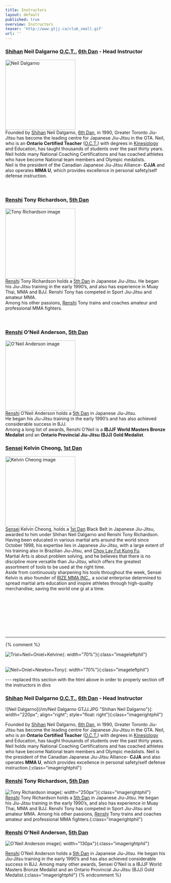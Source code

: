 ```yaml
---
title: Instructors
layout: default
published: true
overview: Instructors
teaser: 'http://www.gtjj.ca/club_small.gif'
url: ''
---
```


<div class="Instructor_page">
<div>
      <h3 id="shihan-neil-dalgarno-oct-6th-dan---head-instructor"><a href="https://en.wikipedia.org/wiki/Shihan">Shihan</a> Neil Dalgarno <a href="https://en.wikipedia.org/wiki/Ontario_Certified_Teacher">O.C.T.</a>, <a href="https://en.wikipedia.org/wiki/Dan_(rank)">6th Dan</a> - Head Instructor</h3>
</div>
<div id="neil" style="border-style: none;" class="imageleftphil">
<img src="/images/Instructor_images/Neil Dalgarno GTJJ.JPG" alt="Neil Dalgarno" title="Neil Dalgarno" width="220px&quot;; align=&quot;right&quot;; style=&quot;float: right" class="imageleftphil" />

<div class="Instructor_text">
Founded by <a href="https://en.wikipedia.org/wiki/Shihan">Shihan</a> Neil Dalgarno, <a href="https://en.wikipedia.org/wiki/Dan_(rank)">6th Dan</a>, in 1990, Greater Toronto Jiu-Jitsu has become the leading centre for Japanese Jiu-Jitsu in the GTA. Neil, who is an <strong>Ontario Certified Teacher</strong> (<a href="https://en.wikipedia.org/wiki/Ontario_Certified_Teacher">O.C.T.</a>) with degrees in <a href="https://en.wikipedia.org/wiki/Kinesiology">Kinesiology</a> and Education, has taught thousands of students over the past thirty years.
<br>
Neil holds many National Coaching Certifications and has coached athletes who have become National team members and Olympic medalists.
<br>
Neil is the president of the Canadian Japanese Jiu-Jitsu Alliance- <strong>CJJA</strong> and also operates <strong>MMA U</strong>, which provides excellence in personal safety/self defense instruction.
</div>
</div>

<br>
<br>


<div>
<h3 id="renshi-tony-richardson-5th-dan"><a href="https://en.wikipedia.org/wiki/Japanese_honorifics#Martial_arts_titles">Renshi</a> Tony Richardson, <a href="https://en.wikipedia.org/wiki/Dan_(rank)">5th Dan</a></h3>
</div>

<div id="tony" style="border-style: none;" class="imageleftphil">
<img src="/images/Instructor_images/RenshiTony-crop.jpg" alt="Tony Richardson image" title="Tony Richardson image" width="220px" class="imageleftphil" />

  <div class="Instructor_text">
  <a href="https://en.wikipedia.org/wiki/Japanese_honorifics#Martial_arts_titles">Renshi</a> Tony Richardson holds a <a href="https://en.wikipedia.org/wiki/Dan_(rank)">5th Dan</a> in Japanese Jiu-Jitsu. He began his Jiu-Jitsu training in the early 1990’s, and also has experience in Muay Thai, MMA and BJJ. Renshi Tony has competed in Sport Jiu-Jitsu and amateur MMA.
  <br>
  Among his other passions, <a href="https://en.wikipedia.org/wiki/Renshi">Renshi</a> Tony trains and coaches amateur and professional MMA fighters.
  </div>

</div>

<br>
<br>

<div>
<h3 id="renshi-oneil-anderson-5th-dan"><a href="https://en.wikipedia.org/wiki/Japanese_honorifics#Martial_arts_titles">Renshi</a> O’Neil Anderson, <a href="https://en.wikipedia.org/wiki/Dan_(rank)">5th Dan</a></h3>
</div>
<div id="oneil" style="border-style: none;" class="imageleftphil">
<img src="/images/Instructor_images/RenshiOneil-crop.jpg" alt="O'Neil Anderson image" title="O'Neil Anderson image" width="220px" class="imageleftphil" />

<div class="Instructor_text">
<a href="https://en.wikipedia.org/wiki/Japanese_honorifics#Martial_arts_titles">Renshi</a> O’Neil Anderson holds a <a href="https://en.wikipedia.org/wiki/Dan_(rank)">5th Dan</a> in Japanese Jiu-Jitsu.
<br>
He began his Jiu-Jitsu training in the early 1990’s and has also achieved considerable success in BJJ.
<br>
Among a long list of awards, Renshi O’Neil is a <strong>IBJJF World Masters Bronze Medalist</strong> and an <strong>Ontario Provincial Jiu-Jitsu (BJJ) Gold Medalist</strong>.
</div>
</div>


<div>
<h3 id="sensai-kelvin"><a href="https://en.wikipedia.org/wiki/Japanese_honorifics#Martial_arts_titles">Sensei</a> Kelvin Cheong, <a href="https://en.wikipedia.org/wiki/Dan_(rank)">1st Dan</a></h3>
</div>
<div id="kelvin" style="border-style: none;" class="imageleftphil">
<img src="/images/Instructor_images/SenseiKelvin.png" alt="Kelvin Cheong image" title="Kelvin Cheong image" width="220px" class="imageleftphil" />

<div class="Instructor_text">
<a href="https://en.wikipedia.org/wiki/Japanese_honorifics#Martial_arts_titles">Sensei</a> Kelvin Cheong, holds a <a href="https://en.wikipedia.org/wiki/Dan_(rank)">1st Dan</a> Black Belt in Japanese Jiu-Jitsu, awarded to him under Shihan Neil Dalgarno and Renshi Tony Richardson.
<br>
Having been educated in various martial arts around the world since October 1998, his expertise lies in Japanese Jiu-Jitsu, with a large extent of his training also in Brazilian Jiu-Jitsu, and <a href="https://en.wikipedia.org/wiki/Choy_Li_Fut">Choy Lay Fut Kung Fu</a>.
<br>
Martial Arts is about problem solving, and he believes that there is no discipline more versatile than Jiu-Jitsu, which offers the greatest assortment of tools to be used at the right time.  
<br>
Aside from continuously sharpening his tools throughout the week, Sensei Kelvin is also founder of <a href="https://rizemma.com">RIZE MMA INC.</a>, a social enterprise determined to spread martial arts education and inspire athletes through high-quality merchandise; saving the world one gi at a time.</div>


<br><br><br>

</div>

<br><br><br>
<hr>


{% comment %}

![Trixi+Neil+Oniel+Kelvine](/images/Instructor_images/grouppic2.JPG){: width="70%"}{:class="imageleftphil"}
<br><br>

![Neil+Oniel+Newton+Tony](/images/Instructor_images/grouppic1.jpg){: width="70%"}{:class="imageleftphil"}


--- replaced this section with the html above in order to properly section off the instructors in divs

### [Shihan](https://en.wikipedia.org/wiki/Shihan) Neil Dalgarno [O.C.T.](https://en.wikipedia.org/wiki/Ontario_Certified_Teacher), [6th Dan](https://en.wikipedia.org/wiki/Dan_(rank)) - Head Instructor

![Neil Dalgarno](/im/Neil Dalgarno GTJJ.JPG "Shihan Neil Dalgarno"){: width="220px"; align="right"; style="float: right"}{:class="imagerightphil"}

Founded by [Shihan](https://en.wikipedia.org/wiki/Shihan) Neil Dalgarno, [6th Dan](https://en.wikipedia.org/wiki/Dan_(rank)), in 1990, Greater Toronto Jiu-Jitsu has become the leading centre for Japanese Jiu-Jitsu in the GTA. Neil, who is an **Ontario Certified Teacher** ([O.C.T.](https://en.wikipedia.org/wiki/Ontario_Certified_Teacher)) with degrees in [Kinesiology](https://en.wikipedia.org/wiki/Kinesiology) and Education, has taught thousands of students over the past thirty years. Neil holds many National Coaching Certifications and has coached athletes who have become National team members and Olympic medalists. Neil is the president of the Canadian Japanese Jiu-Jitsu Alliance- **CJJA** and also operates **MMA U**, which provides excellence in personal safety/self defense instruction.{:class="imagerightphil"}


### [Renshi](https://en.wikipedia.org/wiki/Japanese_honorifics#Martial_arts_titles) Tony Richardson, [5th Dan](https://en.wikipedia.org/wiki/Dan_(rank))

![Tony Richardson image](/images/RenshiTony.jpg "Tony Richardson"){: width="250px"}{:class="imagerightphil"}
 [Renshi](https://en.wikipedia.org/wiki/Japanese_honorifics#Martial_arts_titles) Tony Richardson holds a [5th Dan](https://en.wikipedia.org/wiki/Dan_(rank)) in Japanese Jiu-Jitsu. He began his Jiu-Jitsu training in the early 1990’s, and also has experience in Muay Thai, MMA and BJJ. Renshi Tony has competed in Sport Jiu-Jitsu and amateur MMA. Among his other passions, [Renshi](https://en.wikipedia.org/wiki/Renshi) Tony trains and coaches amateur and professional MMA fighters.{:class="imagerightphil"}

### [Renshi](https://en.wikipedia.org/wiki/Japanese_honorifics#Martial_arts_titles) O'Neil Anderson, [5th Dan](https://en.wikipedia.org/wiki/Dan_(rank))

![O'Neil Anderson image](/images/RenshiOneil.jpg "O'Neil Anderson"){: width="130px"}{:class="imagerightphil"}

[Renshi](https://en.wikipedia.org/wiki/Japanese_honorifics#Martial_arts_titles) O’Neil Anderson holds a [5th Dan](https://en.wikipedia.org/wiki/Dan_(rank)) in Japanese Jiu-Jitsu. He began his Jiu-Jitsu training in the early 1990’s and has also achieved considerable success in BJJ. Among many other awards, Sensei O’Neil is a IBJJF World Masters Bronze Medalist and an Ontario Provincial Jiu-Jitsu (BJJ) Gold Medalist.{:class="imagerightphil"}
{% endcomment %}
